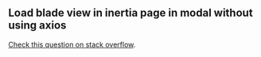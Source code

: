 

## Load blade view in inertia page in modal without using axios 
[Check this question on stack overflow](https://stackoverflow.com/questions/71634453/intertia-modal-load-view-into-a-model-for-create-edit-etc).

